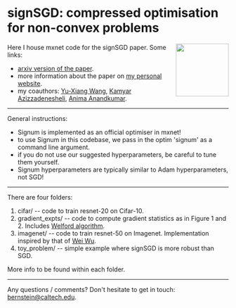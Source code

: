 # signSGD: compressed optimisation for non-convex problems

<img src="https://jeremybernste.in/publications/signum/norms.png" width="120" align="right"></img>

Here I house mxnet code for the signSGD paper. Some links:
- [arxiv version of the paper](https://arxiv.org/abs/1802.04434).
- more information about the paper on [my personal website](https://jeremybernste.in/publications/).
- my coauthors: [Yu-Xiang Wang](https://www.cs.cmu.edu/~yuxiangw/), [Kamyar Azizzadenesheli](https://sites.google.com/uci.edu/kamyar), [Anima Anandkumar](http://tensorlab.cms.caltech.edu/users/anima/).

***

General instructions:
- Signum is implemented as an official optimiser in mxnet!
- to use Signum in this codebase, we pass in the optim 'signum' as a command line argument.
- if you do not use our suggested hyperparameters, be careful to tune them yourself. 
- Signum hyperparameters are typically similar to Adam hyperparameters, not SGD!

***

There are four folders:

1. cifar/ -- code to train resnet-20 on Cifar-10.
2. gradient_expts/ -- code to compute gradient statistics as in Figure 1 and 2. Includes [Welford algorithm](https://en.wikipedia.org/wiki/Algorithms_for_calculating_variance?oldformat=true#Online_algorithm).
3. imagenet/ -- code to train resnet-50 on Imagenet. Implementation inspired by that of [Wei Wu](https://github.com/tornadomeet/ResNet).
4. toy_problem/ -- simple example where signSGD is more robust than SGD.

More info to be found within each folder.

***

Any questions / comments? Don't hesitate to get in touch: <a href="mailto:bernstein@caltech.edu">bernstein@caltech.edu</a>.
